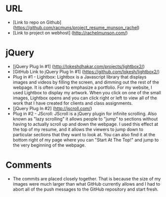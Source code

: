 # URL
* [Link to repo on Github] (https://github.com/racmuns/project_resume_munson_rachel)
* [Link to project on webhost] (http://rachelmunson.com/)

# jQuery
* [jQuery Plug In #1] (http://lokeshdhakar.com/projects/lightbox2/)
* [GitHub Link to jQuery Plug In #1] (https://github.com/lokesh/lightbox2/)
* Plug in #1 - Lightbox: Lightbox is a Javascript library that displays images and videos by filling the screen, and dimming out the rest of the webpage. It is often used to emphasize a portfolio. For my website, I used Lightbox to display my artwork. When you click on one of the small images, Lightbox opens and you can click right or left to view all of the work that I have created for clients and class assignments.
* [jQuery Plug In #2] (http://jscroll.com/)
* Plug in #2 - JScroll: JScroll is a jQuery plugin for infinite scrolling. Also known as "lazy scrolling" it allows people to "jump" to sections without having to actually scroll up and down the webpage. I used this effect at the top of my resume, and it allows the viewers to jump down to particular sections that they want to look at. You can also find it at the bottom right of my page where you can "Start At The Top!" and jump to the very beginning of the webpage.

# Comments
* The commits are placed closely together. That is because the size of my images were much larger than what GitHub currently allows and I had to abort all of the push messages to the GitHub repository and start fresh.